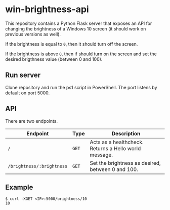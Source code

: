 # win-brightness-api

This repository contains a Python Flask server that exposes an API for 
changing the brightness of a Windows 10 screen (it should work on previous
versions as well).

If the brightness is equal to `0`, then it should turn off the screen.

If the brightness is above `0`, then if should turn on the screen and set the 
desired brigthness value (between 0 and 100).

## Run server

Clone repository and run the ps1 script in PowerShell.
The port listens by default on port 5000.

## API

There are two endpoints.

| Endpoint | Type  | Description                                           |
|----------|-------|-------------------------------------------------------|
| `/`      | `GET` | Acts as a healthcheck. Returns a Hello world message. |
| `/brightness/:brightness` | `GET` | Set the brightness as desired, between 0 and 100. |

## Example

```
$ curl -XGET <IP>:5000/brightness/10
10
```